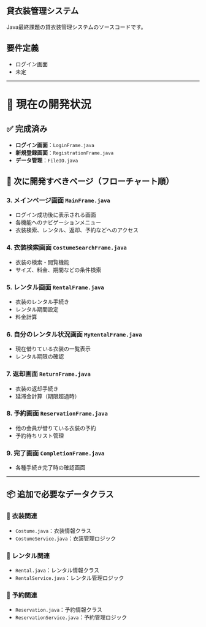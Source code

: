 ## 貸衣装管理システム
Java最終課題の貸衣装管理システムのソースコードです。

## 要件定義
- ログイン画面  
- 未定
---  
# 🎯 現在の開発状況

## ✅ 完成済み

- **ログイン画面**：`LoginFrame.java`
- **新規登録画面**：`RegistrationFrame.java`
- **データ管理**：`FileIO.java`

## 🔄 次に開発すべきページ（フローチャート順）

### 3. メインページ画面 `MainFrame.java`
- ログイン成功後に表示される画面  
- 各機能へのナビゲーションメニュー  
- 衣装検索、レンタル、返却、予約などへのアクセス  

### 4. 衣装検索画面 `CostumeSearchFrame.java`
- 衣装の検索・閲覧機能  
- サイズ、料金、期間などの条件検索  

### 5. レンタル画面 `RentalFrame.java`
- 衣装のレンタル手続き  
- レンタル期間設定  
- 料金計算  

### 6. 自分のレンタル状況画面 `MyRentalFrame.java`
- 現在借りている衣装の一覧表示  
- レンタル期限の確認  

### 7. 返却画面 `ReturnFrame.java`
- 衣装の返却手続き  
- 延滞金計算（期限超過時）  

### 8. 予約画面 `ReservationFrame.java`
- 他の会員が借りている衣装の予約  
- 予約待ちリスト管理  

### 9. 完了画面 `CompletionFrame.java`
- 各種手続き完了時の確認画面  

---

## 📦 追加で必要なデータクラス

### 👗 衣装関連
- `Costume.java`：衣装情報クラス  
- `CostumeService.java`：衣装管理ロジック  

### 📅 レンタル関連
- `Rental.java`：レンタル情報クラス  
- `RentalService.java`：レンタル管理ロジック  

### 📝 予約関連
- `Reservation.java`：予約情報クラス  
- `ReservationService.java`：予約管理ロジック


